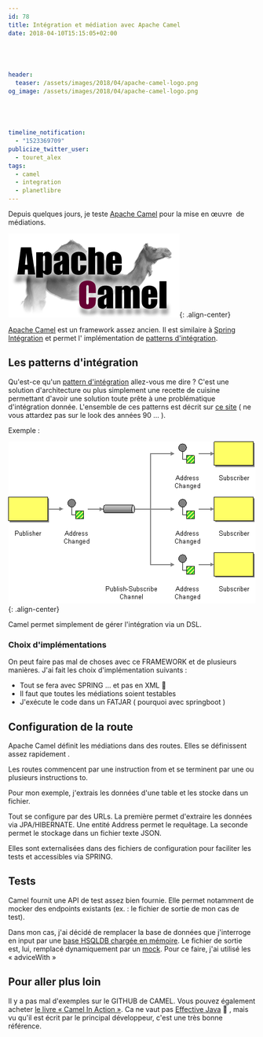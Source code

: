 ```yaml
---
id: 78
title: Intégration et médiation avec Apache Camel
date: 2018-04-10T15:15:05+02:00




header:
  teaser: /assets/images/2018/04/apache-camel-logo.png
og_image: /assets/images/2018/04/apache-camel-logo.png




timeline_notification:
  - "1523369709"
publicize_twitter_user:
  - touret_alex
tags:
  - camel
  - integration
  - planetlibre
---
```

Depuis quelques jours, je teste [Apache Camel](https://camel.apache.org/) pour la mise en œuvre  de médiations.


![camel](/assets/images/2018/04/apache-camel-logo.png){: .align-center}

[Apache Camel](https://camel.apache.org/) est un framework assez ancien. Il est similaire à [Spring Intégration](https://projects.spring.io/spring-integration/) et permet l' implémentation de [patterns d'intégration](http://www.enterpriseintegrationpatterns.com/patterns/messaging/Chapter1.html).

## Les patterns d'intégration

Qu'est-ce qu'un [pattern d'intégration](http://www.enterpriseintegrationpatterns.com/patterns/messaging/Chapter1.html) allez-vous me dire ? C'est une solution d'architecture ou plus simplement une recette de cuisine permettant d'avoir une solution toute prête à une problématique d'intégration donnée. L'ensemble de ces patterns est décrit sur [ce site](http://www.enterpriseintegrationpatterns.com/) ( ne vous attardez pas sur le look des années 90 &#8230; ).

Exemple :

![publish_subscribe](/assets/images/2018/04/publishsubscribesolution.gif){: .align-center}

Camel permet simplement de gérer l'intégration via un DSL.

### Choix d'implémentations

On peut faire pas mal de choses avec ce FRAMEWORK et de plusieurs manières. J'ai fait les choix d'implémentation suivants :

  * Tout se fera avec SPRING &#8230; et pas en XML 🙂
  * Il faut que toutes les médiations soient testables
  * J'exécute le code dans un FATJAR ( pourquoi avec springboot )

## Configuration de la route

Apache Camel définit les médiations dans des routes. Elles se définissent assez rapidement .

Les routes commencent par une instruction from et se terminent par une ou plusieurs instructions to.

Pour mon exemple, j'extrais les données d'une table et les stocke dans un fichier.

Tout se configure par des URLs. La première permet d'extraire les données via JPA/HIBERNATE. Une entité Address permet le requêtage. La seconde permet le stockage dans un fichier texte JSON.

Elles sont externalisées dans des fichiers de configuration pour faciliter les tests et accessibles via SPRING.

<script src="https://gist.github.com/alexandre-touret/470b84ac760c4f70d093753c63ec153b.js" />

<script src="https://gist.github.com/alexandre-touret/470b84ac760c4f70d093753c63ec153b#file-camel-properties" />

<script src="https://gist.github.com/alexandre-touret/470b84ac760c4f70d093753c63ec153b#file-routebuilder-java" />

## Lancement de la route

Le lancement de la route se fait dans une méthode main() :

<script src="https://gist.github.com/alexandre-touret/40f3cfa13f5947aa922fc1f796668c59.js"></script>

## Tests

Camel fournit une API de test assez bien fournie. Elle permet notamment de mocker des endpoints existants (ex. : le fichier de sortie de mon cas de test).

Dans mon cas, j'ai décidé de remplacer la base de données que j'interroge en input par une [base HSQLDB chargée en mémoire](http://hsqldb.org/doc/guide/ch01.html#N101CA). Le fichier de sortie est, lui, remplacé dynamiquement par un [mock](https://camel.apache.org/mock.html). Pour ce faire, j'ai utilisé les « adviceWith »

<script src="https://gist.github.com/alexandre-touret/391305e01510e65703a26c46c2e233f5.js"></script>

## Pour aller plus loin

Il y a pas mal d'exemples sur le GITHUB de CAMEL. Vous pouvez également acheter [le livre « Camel In Action »](https://www.manning.com/books/camel-in-action-second-edition). Ca ne vaut pas [Effective Java](https://www.amazon.fr/dp/B00B8V09HY/ref=dp-kindle-redirect?_encoding=UTF8&btkr=1) 🙂 , mais vu qu'il est écrit par le principal développeur, c'est une très bonne référence.

&nbsp;

&nbsp;